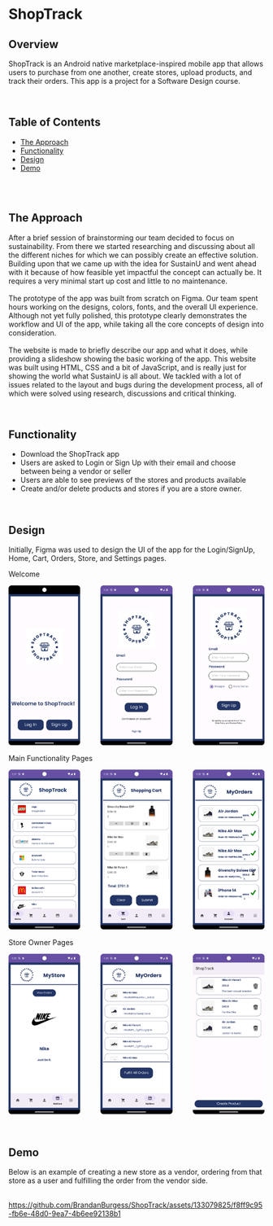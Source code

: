 # ShopTrack

## Overview
ShopTrack is an Android native marketplace-inspired mobile app that allows users to purchase from one another, create stores, upload products, and track their orders. This app is a project for a Software Design course.

</br>

## Table of Contents
- [The Approach](#the-approach)
- [Functionality](#functionality)
- [Design](#design)
- [Demo](#Demo)
  
</br>


</br>

## The Approach
After a brief session of brainstorming our team decided to focus on sustainability. From there we started researching and discussing about all the different niches for which we can possibly create an effective solution. Building upon that we came up with the idea for SustainU and went ahead with it because of how feasible yet impactful the concept can actually be. It requires a very minimal start up cost and little to no maintenance.<br>
<br>
The prototype of the app was built from scratch on Figma. Our team spent hours working on the designs, colors, fonts, and the overall UI experience. Although not yet fully polished, this prototype clearly demonstrates the workflow and UI of the app, while taking all the core concepts of design into consideration.<br>
<br>
The website is made to briefly describe our app and what it does, while providing a slideshow showing the basic working of the app. This website was built using HTML, CSS and a bit of JavaScript, and is really just for showing the world what SustainU is all about. We tackled with a lot of issues related to the layout and bugs during the development process, all of which were solved using research, discussions and critical thinking.

</br>

## Functionality

- Download the ShopTrack app
- Users are asked to Login or Sign Up with their email and choose between being a vendor or seller
- Users are able to see previews of the stores and products available
- Create and/or delete products and stores if you are a store owner.


</br>

## Design
Initially, Figma was used to design the UI of the app for the Login/SignUp, Home, Cart, Orders, Store, and Settings pages.

Welcome
<p align="center">
<img src="images/Welcome.png" align="left" width=28% alt="Start Page"> <img src="images/Login.png" width=28% alt="Login Page"> <img src="images/SignUp.png" align="right" width=28% alt="SignUp">
</p>

Main Functionality Pages
<p align="center">
<img src="images/Home.png" align="left" width=28% alt="Home Page"> <img src="images/Cart.png" width=28% alt="Cart Page"> <img src="images/Orders.png" align="right" width=28% alt="Order Page">
</p>

Store Owner Pages
<p align="center">
<img src="images/MyStore1.png" align="left" width=28% alt="MyStore"> <img src="images/MyOrdersOwner.png" width=28% alt="Owner Orders"> <img src="images/ProductManagement.png" align="right" width=28% alt="Product Management">
</p>

</br>

## Demo
Below is an example of creating a new store as a vendor, ordering from that store as a user and fulfilling the order from the vendor side. <br>
<br>

https://github.com/BrandanBurgess/ShopTrack/assets/133079825/f8ff9c95-fb6e-48d0-9ea7-4b6ee92138b1



</br>
